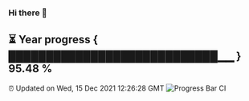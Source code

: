 ### Hi there 👋
⏳ Year progress { ████████████████████████████▁▁ } 95.48 %
---
⏰ Updated on Wed, 15 Dec 2021 12:26:28 GMT
![Progress Bar CI](https://github.com/liununu/liununu/workflows/Progress%20Bar%20CI/badge.svg)
